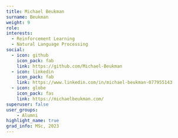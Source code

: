 ```yaml
---
title: Michael Beukman
surname: Beukman
weight: 9
role:
interests:
  - Reinforcement Learning
  - Natural Language Processing
social:
  - icon: github
    icon_pack: fab
    link: https://github.com/Michael-Beukman
  - icon: linkedin
    icon_pack: fab
    link: https://www.linkedin.com/in/michael-beukman-077955143
  - icon: globe
    icon_pack: fas
    link: https://michaelbeukman.com/
superuser: false
user_groups:
    - Alumni
highlight_name: true
grad_info: MSc, 2023
---
```

